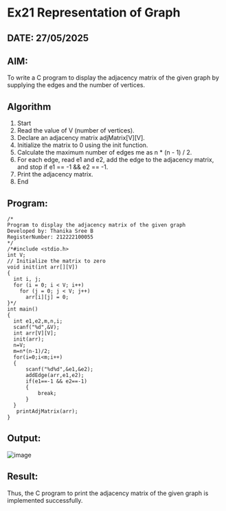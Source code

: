 # Ex21 Representation of Graph
## DATE: 27/05/2025
## AIM:
To write a C program to display the adjacency matrix of the given graph by supplying the edges and the number of vertices.

## Algorithm
1. Start
2. Read the value of V (number of vertices).
3. Declare an adjacency matrix adjMatrix[V][V].
4. Initialize the matrix to 0 using the init function.
5. Calculate the maximum number of edges me as n * (n - 1) / 2.
6.  For each edge, read e1 and e2, add the edge to the adjacency matrix, and stop if e1 == -1 && e2 == -1.
7. Print the adjacency matrix.
8. End
   
## Program:
```
/*
Program to display the adjacency matrix of the given graph
Developed by: Thanika Sree B
RegisterNumber: 212222100055  
*/
/*#include <stdio.h>
int V;
// Initialize the matrix to zero
void init(int arr[][V]) 
{
  int i, j;
  for (i = 0; i < V; i++)
    for (j = 0; j < V; j++)
      arr[i][j] = 0;
}*/
int main()
{ 
  int e1,e2,m,n,i;
  scanf("%d",&V);
  int arr[V][V];
  init(arr);
  n=V;
  m=n*(n-1)/2;
  for(i=0;i<m;i++)
  {
      scanf("%d%d",&e1,&e2);
      addEdge(arr,e1,e2);
      if(e1==-1 && e2==-1)
      {
          break;
      }
  }
   printAdjMatrix(arr);
}
```

## Output:

![image](https://github.com/user-attachments/assets/cf659614-8046-4771-ae81-c523728d5516)


## Result:
Thus, the C program to print the adjacency matrix of the given graph is implemented successfully.
